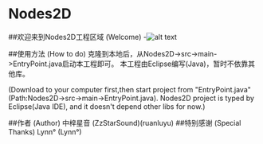 # Nodes2D

##欢迎来到Nodes2D工程区域  (Welcome)
-![alt text](http://i.imgur.com/MXsc3vZ.png "Nodes2D LOGO")

##使用方法  (How to do)
克隆到本地后，从Nodes2D->src->main->EntryPoint.java启动本工程即可。
本工程由Eclipse编写(Java)，暂时不依靠其他库。

(Download to your computer first,then start project from "EntryPoint.java"(Path:Nodes2D->src->main->EntryPoint.java).
Nodes2D project is typed by Eclipse(Java IDE), and it doesn't depend other libs for now.)

##作者 (Author)
中梓星音 (ZzStarSound)(ruanluyu)
##特别感谢 (Special Thanks)
Lynn° (Lynn°)
